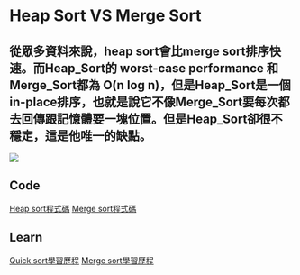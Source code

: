 # Heap Sort VS Merge Sort
## 從眾多資料來說，heap sort會比merge sort排序快速。而Heap_Sort的 worst-case performance 和Merge_Sort都為 O(n log n)，但是Heap_Sort是一個in-place排序，也就是說它不像Merge_Sort要每次都去回傳跟記憶體要一塊位置。但是Heap_Sort卻很不穩定，這是他唯一的缺點。
![](https://github.com/Teresakao0421/teresa/blob/master/merge%20sort/圖片%20merge%20sort/表格.png)

## Code
[Heap sort程式碼](https://github.com/Teresakao0421/teresa/blob/master/HW2/heap_sort.py)
[Merge sort程式碼](https://github.com/Teresakao0421/teresa/blob/master/HW2/merge_sort.py)
## Learn
[Quick sort學習歷程](https://github.com/Teresakao0421/teresa/blob/master/HW2/https://github.com/Teresakao0421/teresa/blob/master/HW2/heap_sort學習歷程.流程圖.文字說明.ipynb)
[Merge sort學習歷程](https://github.com/Teresakao0421/teresa/blob/master/HW2/https://github.com/Teresakao0421/teresa/blob/master/HW2/merge_sort學習歷程.流程圖.文字說明.ipynb)
